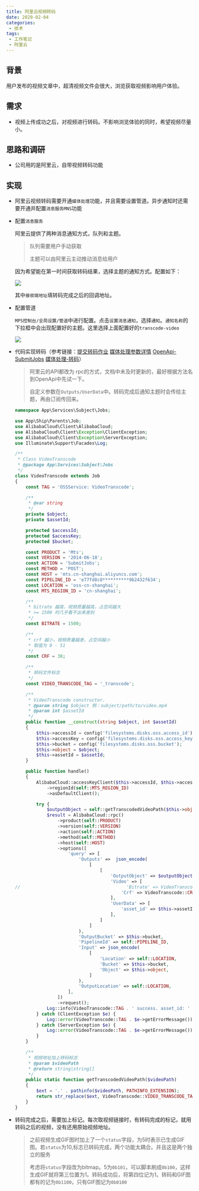 ```yaml
---
title: 阿里云视频转码
date: 2020-02-04
categories:
 - 技术
tags:
 - 工作笔记
 - 阿里云
---
```

## 背景

用户发布的视频文章中，超清视频文件会很大，浏览获取视频影响用户体验。

## 需求

* 视频上传成功之后，对视频进行转码。不影响浏览体验的同时，希望视频尽量小。

## 思路和调研

* 公司用的是阿里云，自带视频转码功能


## 实现

* 阿里云视频转码需要开通`媒体处理`功能，并且需要设置管道。异步通知时还需要开通并配置`消息服务MNS`功能

* 配置`消息服务`

    阿里云提供了两种消息通知方式，队列和主题。

    > 队列需要用户手动获取
    >
    > 主题可以由阿里云主动推动消息给用户

    因为希望能在第一时间获取转码结果，选择主题的通知方式。配置如下：

    <img src="/img/work/aliyun-subject.jpg" />

    其中`接收端地址`填转码完成之后的回调地址。

* 配置管道

    `MPS控制台/全局设置/管道`中进行配置。点击`设置消息通知`，选择`通知`。`通知名称`的下拉框中会出现配置好的主题。这里选择上面配置好的`transcode-video`

    <img src="/img/work/aliyun-pipeline.jpg" />

* 代码实现转码（参考链接：[提交转码作业](https://help.aliyun.com/document_detail/29226.html?spm=a2c4g.11186623.6.657.23e811e2SkzZ7c) [媒体处理参数详情](https://help.aliyun.com/document_detail/29253.html?spm=a2c4g.11186623.2.55.301540f746ND7t#reference-hhy-xc4-y2b) [OpenApi-SubmitJobs](https://api.aliyun.com/#/?product=Mts&version=2014-06-18&api=SubmitJobs&tab=DEMO&lang=PHP) [媒体处理-转码](https://help.aliyun.com/document_detail/67663.html?spm=a2c4g.11186623.2.21.38aa1d4cx5cc13#concept-jpr-rf2-z2b)）

    > 阿里云的API都改为 rpc的方式，文档中未及时更新的，最好根据方法名到OpenApi中先试一下。
    >
    > 自定义参数在`Outputs/UserData`中。转码完成后通知主题时会传给主题，再由订阅传回来。

    ``` php
    namespace App\Services\Subject\Jobs;
    
    use App\Ship\Parents\Job;
    use AlibabaCloud\Client\AlibabaCloud;
    use AlibabaCloud\Client\Exception\ClientException;
    use AlibabaCloud\Client\Exception\ServerException;
    use Illuminate\Support\Facades\Log;
    
    /**
     * Class VideoTranscode
     * @package App\Services\Subject\Jobs
     */
    class VideoTranscode extends Job
    {
        const TAG = 'OSSService: VideoTranscode';
    
        /**
         * @var string
         */
        private $object;
        private $assetId;
    
        protected $accessId;
        protected $accessKey;
        protected $bucket;
    
        const PRODUCT = 'Mts';
        const VERSION = '2014-06-18';
        const ACTION = 'SubmitJobs';
        const METHOD = 'POST';
        const HOST = 'mts.cn-shanghai.aliyuncs.com';
        const PIPELINE_ID = 'e77fd8c8**********9b2432f634';
        const LOCATION = 'oss-cn-shanghai';
        const MTS_REGION_ID = 'cn-shanghai';
    
        /**
         * bitrate 越高，视频质量越高，占空间越大
         * >= 1500 时几乎看不出来差别
         */
        const BITRATE = 1500;
    
        /**
         * crf 越小，视频质量越差，占空间越小
         * 取值为 0 - 51
         */
        const CRF = 38;
    
        /**
         * 转码文件标志
         */
        const VIDEO_TRANSCODE_TAG = '_transcode';
    
        /**
         * VideoTranscode constructor.
         * @param string $object 例：subject/path/to/video.mp4
         * @param int $assetId
         */
        public function __construct(string $object, int $assetId)
        {
            $this->accessId = config('filesystems.disks.oss.access_id');
            $this->accessKey = config('filesystems.disks.oss.access_key');
            $this->bucket = config('filesystems.disks.oss.bucket');
            $this->object = $object;
            $this->assetId = $assetId;
        }
    
        public function handle()
        {
            AlibabaCloud::accessKeyClient($this->accessId, $this->accessKey)
                ->regionId(self::MTS_REGION_ID)
                ->asDefaultClient();
    
            try {
                $outputObject = self::getTranscodedVideoPath($this->object);
                $result = AlibabaCloud::rpc()
                    ->product(self::PRODUCT)
                    ->version(self::VERSION)
                    ->action(self::ACTION)
                    ->method(self::METHOD)
                    ->host(self::HOST)
                    ->options([
                        'query' => [
                            'Outputs' =>  json_encode(
                                [
                                    [
                                        'OutputObject' => $outputObject,
                                        'Video' => [
    //                                        'Bitrate' => VideoTranscode::BITRATE
                                            'Crf' => VideoTranscode::CRF
                                        ],
                                        'UserData' => [
                                            'asset_id' => $this->assetId
                                        ],
                                    ]
                                ]
                            ),
                            'OutputBucket' => $this->bucket,
                            'PipelineId' => self::PIPELINE_ID,
                            'Input' => json_encode(
                                [
                                    'Location' => self::LOCATION,
                                    'Bucket' => $this->bucket,
                                    'Object' => $this->object,
                                ]
                            ),
                            'OutputLocation' => self::LOCATION,
                        ],
                    ])
                    ->request();
                Log::info(VideoTranscode::TAG . ' success. asset_id: ' . $this->assetId);
            } catch (ClientException $e) {
                Log::error(VideoTranscode::TAG . $e->getErrorMessage());
            } catch (ServerException $e) {
                Log::error(VideoTranscode::TAG . $e->getErrorMessage());
            }
        }
    
        /**
         * 视频地址加上转码标志
         * @param $videoPath
         * @return string|string[]
         */
        public static function getTranscodedVideoPath($videoPath)
        {
            $ext = '.' . pathinfo($videoPath, PATHINFO_EXTENSION);
            return str_replace($ext, VideoTranscode::VIDEO_TRANSCODE_TAG . $ext, $videoPath);
        }
    }
    ```

* 转码完成之后，需要加上标记。每次取视频链接时，有转码完成的标记，就用转码之后的视频，没有还用原始视频地址。

    > 之前视频生成GIF图时加上了一个`status`字段，为5时表示已生成GIF图。若`status`为10,标志已转码完成，两个功能太耦合。并且这是两个独立的服务
    >
    > 考虑将`status`字段改为bitmap。5为`0b101`，可以脚本刷成`0b100`，这样生成GIF就将第三位置为1。转码成功后，将第四位记为1。转码和GIF图都有的记为`0b1100`，只有GIF图记为`0b0100`
